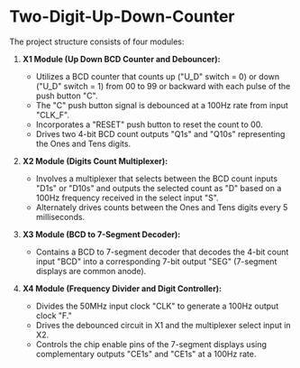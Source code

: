 # Two-Digit-Up-Down-Counter

The project structure consists of four modules:

1. **X1 Module (Up Down BCD Counter and Debouncer):**
   - Utilizes a BCD counter that counts up ("U_D" switch = 0) or down ("U_D" switch = 1) from 00 to 99 or backward with each pulse of the push button "C".
   - The "C" push button signal is debounced at a 100Hz rate from input "CLK_F".
   - Incorporates a "RESET" push button to reset the count to 00.
   - Drives two 4-bit BCD count outputs "Q1s" and "Q10s" representing the Ones and Tens digits.

2. **X2 Module (Digits Count Multiplexer):**
   - Involves a multiplexer that selects between the BCD count inputs "D1s" or "D10s" and outputs the selected count as "D" based on a 100Hz frequency received in the select input "S".
   - Alternately drives counts between the Ones and Tens digits every 5 milliseconds.

3. **X3 Module (BCD to 7-Segment Decoder):**
   - Contains a BCD to 7-segment decoder that decodes the 4-bit count input "BCD" into a corresponding 7-bit output "SEG" (7-segment displays are common anode).

4. **X4 Module (Frequency Divider and Digit Controller):**
   - Divides the 50MHz input clock "CLK" to generate a 100Hz output clock "F."
   - Drives the debounced circuit in X1 and the multiplexer select input in X2.
   - Controls the chip enable pins of the 7-segment displays using complementary outputs "CE1s" and "CE1s" at a 100Hz rate.
